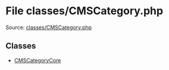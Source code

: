 File classes/CMSCategory.php
=========

Source: [classes/CMSCategory.php](https://github.com/PrestaShop/PrestaShop/blob/1.6.0.6/classes/CMSCategory.php)


Classes
-------

* [CMSCategoryCore](class.CMSCategoryCore.md)

